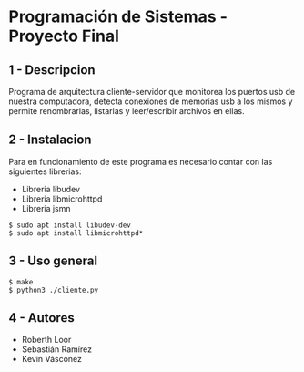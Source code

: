 Programación de Sistemas - Proyecto Final
======================


1 - Descripcion
---------------
Programa de arquitectura cliente-servidor que monitorea los puertos usb de nuestra computadora, detecta conexiones de memorias usb a los mismos
y permite renombrarlas, listarlas y leer/escribir archivos en ellas.



2 - Instalacion
----------------
Para en funcionamiento de este programa es necesario contar con las siguientes librerias:

* Libreria libudev
* Libreria libmicrohttpd
* Libreria jsmn

```
$ sudo apt install libudev-dev
$ sudo apt install libmicrohttpd*
```

3 - Uso general
----------------
```
$ make
$ python3 ./cliente.py
```

4 - Autores
-----------

* Roberth Loor
* Sebastián Ramírez
* Kevin Vásconez
